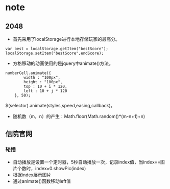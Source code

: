 # note

## 2048
* 首先采用了localStorage进行本地存储玩家的最高分。
```
var best = localStorage.getItem("bestScore");
localStorage.setItem("bestScore",endScore);
```
* 方格移动的动画使用的是jquery中animate()方法。
```
numberCell.animate({
        width : "100px",
        height : "100px",
        top : 10 + i * 120,
        left : 10 + j * 120
    }, 50);
```
$(selector).animate(styles,speed,easing,callback)。
* 随机数（m，n）的产生：Math.floor(Math.random()\*(m-n+1)+n)

## 信院官网
### 轮播
* 自动播放是设置一个定时器，5秒自动播放一次，记录index值，当index==图片个数时，index=0.showPic(index)
* 根据index展示图片
* 通过animate()函数移动left值
